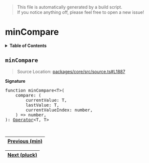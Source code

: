 > This file is automatically generated by a build script.<br>If you notice anything off, please feel free to open a new issue!

# minCompare

<details><summary><b>Table of Contents</b></summary><br>

1. [<code>minCompare</code>](#minCompare)</details>

## <a name="minCompare"></a><code>minCompare</code>

> Source Location: [packages\/core\/src\/source.ts#L1887](..\/..\/packages\/core\/src\/source.ts#L1887)

<b>Signature</b>

<pre>function minCompare&lt;T&gt;(<br>    compare: (<br>        currentValue: T,<br>        lastValue: T,<br>        currentValueIndex: number,<br>    ) =&gt; number,<br>): <a href="000-Operator.md#Operator">Operator</a>&lt;T, T&gt;</pre><br>

| [Previous \(min\)](051-min.md#readme) |
| --- |

<div align="right">

| [Next \(pluck\)](053-pluck.md#readme) |
| --- |
</div>
